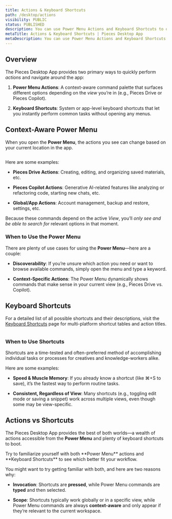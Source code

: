 ```yaml
---
title: Actions & Keyboard Shortcuts
path: /desktop/actions
visibility: PUBLIC
status: PUBLISHED
description: You can use Power Menu Actions and Keyboard Shortcuts to quickly perform tasks or navigate from view to view.
metaTitle: Actions & Keyboard Shortcuts | Pieces Desktop App
metaDescription: You can use Power Menu Actions and Keyboard Shortcuts to quickly perform tasks or navigate from view to view.
---
```


## Overview

The Pieces Desktop App provides two primary ways to quickly perform *actions* and navigate around the app:

1. **Power Menu Actions**: A context-aware command palette that surfaces different options depending on the *view* you’re in (e.g., Pieces Drive or Pieces Copilot).

2. **Keyboard Shortcuts**: System or app-level keyboard shortcuts that let you instantly perform common tasks without opening any menus.

## Context-Aware Power Menu

When you open the **Power Menu**, the actions you see can change based on your current location in the app.

<Image src="https://storage.googleapis.com/hashnode_product_documentation_assets/desktop_app_assets/desktop_app_MAIN/new_media/Settings/Support%20%26%20Information/searching_powermenu.png" alt="" align="center" fullwidth="true" />

Here are some examples:

* **Pieces Drive Actions**: Creating, editing, and organizing saved materials, etc.

* **Pieces Copilot Actions**: Generative AI-related features like analyzing or refactoring code, starting new chats, etc.

* **Global/App Actions**: Account management, backup and restore, settings, etc.

Because these commands depend on the active *View*, you’ll *only see and be able to search for* relevant options in that moment.

### When to Use the Power Menu

There are plenty of use cases for using the **Power Menu**—here are a couple:

* **Discoverability**: If you’re unsure which action you need or want to browse available commands, simply open the menu and type a keyword.

* **Context-Specific Actions**: The Power Menu dynamically shows commands that make sense in your current view (e.g., Pieces Drive vs. Copilot).

## Keyboard Shortcuts

For a detailed list of all possible shortcuts and their descriptions, visit the [Keyboard Shortcuts](/products/desktop/actions/keyboard-shortcuts) page for multi-platform shortcut tables and action titles.

<Image src="https://storage.googleapis.com/hashnode_product_documentation_assets/desktop_app_assets/desktop_app_MAIN/new_media/Settings/Support%20%26%20Information/keyboard_shortcuts.png" alt="" align="center" fullwidth="true" />

### When to Use Shortcuts

Shortcuts are a time-tested and often-preferred method of accomplishing individual tasks or processes for creatives and knowledge-workers alike.

Here are some examples:

* **Speed & Muscle Memory**: If you already know a shortcut (like ⌘+S to save), it’s the fastest way to perform routine tasks.

* **Consistent, Regardless of View**: Many shortcuts (e.g., toggling edit mode or saving a snippet) work across multiple views, even though some may be view-specific.

## Actions vs Shortcuts

The Pieces Desktop App provides the best of both worlds—a wealth of actions accessible from the **Power Menu** and plenty of keyboard shortcuts to boot.

<Callout type="tip">
  Try to familiarize yourself with both **Power Menu** actions and **Keyboard Shortcuts** to see which better fit your workflow.
</Callout>

You might want to try getting familiar with both, and here are two reasons why:

* **Invocation**: Shortcuts are **pressed**, while Power Menu commands are **typed** and then selected.

- **Scope**: Shortcuts typically work globally or in a specific view, while Power Menu commands are always **context-aware** and only appear if they’re relevant to the current workspace.